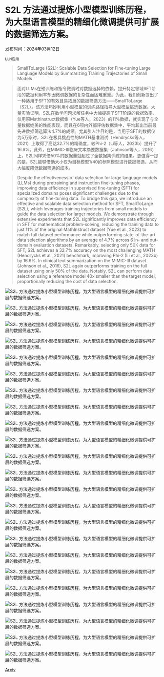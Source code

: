# S2L 方法通过提炼小型模型训练历程，为大型语言模型的精细化微调提供可扩展的数据筛选方案。

发布时间：2024年03月12日

`LLM应用`

> SmallToLarge (S2L): Scalable Data Selection for Fine-tuning Large Language Models by Summarizing Training Trajectories of Small Models

> 面对LLMs在预训练和指令微调时对数据选择的依赖，提升特定领域SFT阶段的数据利用率却因微调数据的复杂性而困难重重。为此，我们创新提出了一种适用于SFT的有效且易拓展的数据筛选方法——SmallToLarge（S2L）。该方法巧妙利用小型模型的训练路径指导大型模型挑选数据。大量实验证明，S2L在数学问题求解任务中大幅提高了SFT阶段的数据效率，仅用原MathInstruct数据集（Yue等人，2023）的11%数据，就实现了与全量数据媲美的性能表现，而且在6项内外部评估数据集中，平均超出当前最先进数据筛选算法4.7%的成绩。尤其引人注目的是，当用于SFT的数据仅为5万条时，S2L在极具挑战性的MATH基准测试（Hendrycks等人，2021）上取得了高达32.7%的精确度，较Phi-2（Li等人，2023b）提升了16.6%。此外，在MIMIC-III临床文本摘要数据集（Johnson等人，2016）上，S2L同样凭借50%的数据量就超过了全数据集训练的结果。更值得一提的是，S2L能够借助大小仅为目标模型1/40的参照模型进行数据筛选，从而大幅度降低数据筛选的成本。

> Despite the effectiveness of data selection for large language models (LLMs) during pretraining and instruction fine-tuning phases, improving data efficiency in supervised fine-tuning (SFT) for specialized domains poses significant challenges due to the complexity of fine-tuning data. To bridge this gap, we introduce an effective and scalable data selection method for SFT, SmallToLarge (S2L), which leverages training trajectories from small models to guide the data selection for larger models. We demonstrate through extensive experiments that S2L significantly improves data efficiency in SFT for mathematical problem-solving, reducing the training data to just 11% of the original MathInstruct dataset (Yue et al., 2023) to match full dataset performance while outperforming state-of-the-art data selection algorithms by an average of 4.7% across 6 in- and out-domain evaluation datasets. Remarkably, selecting only 50K data for SFT, S2L achieves a 32.7% accuracy on the most challenging MATH (Hendrycks et al., 2021) benchmark, improving Phi-2 (Li et al., 2023b) by 16.6%. In clinical text summarization on the MIMIC-III dataset (Johnson et al., 2016), S2L again outperforms training on the full dataset using only 50% of the data. Notably, S2L can perform data selection using a reference model 40x smaller than the target model, proportionally reducing the cost of data selection.

![S2L 方法通过提炼小型模型训练历程，为大型语言模型的精细化微调提供可扩展的数据筛选方案。](../../../paper_images/2403.07384/x1.png)

![S2L 方法通过提炼小型模型训练历程，为大型语言模型的精细化微调提供可扩展的数据筛选方案。](../../../paper_images/2403.07384/x2.png)

![S2L 方法通过提炼小型模型训练历程，为大型语言模型的精细化微调提供可扩展的数据筛选方案。](../../../paper_images/2403.07384/x3.png)

![S2L 方法通过提炼小型模型训练历程，为大型语言模型的精细化微调提供可扩展的数据筛选方案。](../../../paper_images/2403.07384/x4.png)

![S2L 方法通过提炼小型模型训练历程，为大型语言模型的精细化微调提供可扩展的数据筛选方案。](../../../paper_images/2403.07384/x5.png)

![S2L 方法通过提炼小型模型训练历程，为大型语言模型的精细化微调提供可扩展的数据筛选方案。](../../../paper_images/2403.07384/x6.png)

![S2L 方法通过提炼小型模型训练历程，为大型语言模型的精细化微调提供可扩展的数据筛选方案。](../../../paper_images/2403.07384/x7.png)

![S2L 方法通过提炼小型模型训练历程，为大型语言模型的精细化微调提供可扩展的数据筛选方案。](../../../paper_images/2403.07384/)

![S2L 方法通过提炼小型模型训练历程，为大型语言模型的精细化微调提供可扩展的数据筛选方案。](../../../paper_images/2403.07384/x9.png)

![S2L 方法通过提炼小型模型训练历程，为大型语言模型的精细化微调提供可扩展的数据筛选方案。](../../../paper_images/2403.07384/x10.png)

![S2L 方法通过提炼小型模型训练历程，为大型语言模型的精细化微调提供可扩展的数据筛选方案。](../../../paper_images/2403.07384/x11.png)

![S2L 方法通过提炼小型模型训练历程，为大型语言模型的精细化微调提供可扩展的数据筛选方案。](../../../paper_images/2403.07384/x12.png)

![S2L 方法通过提炼小型模型训练历程，为大型语言模型的精细化微调提供可扩展的数据筛选方案。](../../../paper_images/2403.07384/x13.png)

![S2L 方法通过提炼小型模型训练历程，为大型语言模型的精细化微调提供可扩展的数据筛选方案。](../../../paper_images/2403.07384/x14.png)

![S2L 方法通过提炼小型模型训练历程，为大型语言模型的精细化微调提供可扩展的数据筛选方案。](../../../paper_images/2403.07384/x15.png)

![S2L 方法通过提炼小型模型训练历程，为大型语言模型的精细化微调提供可扩展的数据筛选方案。](../../../paper_images/2403.07384/x16.png)

![S2L 方法通过提炼小型模型训练历程，为大型语言模型的精细化微调提供可扩展的数据筛选方案。](../../../paper_images/2403.07384/x19.png)

![S2L 方法通过提炼小型模型训练历程，为大型语言模型的精细化微调提供可扩展的数据筛选方案。](../../../paper_images/2403.07384/x20.png)

![S2L 方法通过提炼小型模型训练历程，为大型语言模型的精细化微调提供可扩展的数据筛选方案。](../../../paper_images/2403.07384/x21.png)

![S2L 方法通过提炼小型模型训练历程，为大型语言模型的精细化微调提供可扩展的数据筛选方案。](../../../paper_images/2403.07384/x22.png)

![S2L 方法通过提炼小型模型训练历程，为大型语言模型的精细化微调提供可扩展的数据筛选方案。](../../../paper_images/2403.07384/x23.png)

![S2L 方法通过提炼小型模型训练历程，为大型语言模型的精细化微调提供可扩展的数据筛选方案。](../../../paper_images/2403.07384/x24.png)

![S2L 方法通过提炼小型模型训练历程，为大型语言模型的精细化微调提供可扩展的数据筛选方案。](../../../paper_images/2403.07384/x25.png)

[Arxiv](https://arxiv.org/abs/2403.07384)